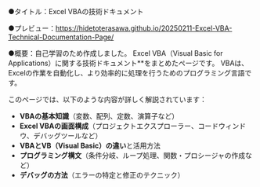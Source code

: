 ●タイトル：Excel VBAの技術ドキュメント

●プレビュー：https://hidetoterasawa.github.io/20250211-Excel-VBA-Technical-Documentation-Page/

●概要：自己学習のため作成しました。
Excel VBA（Visual Basic for Applications）に関する技術ドキュメント**をまとめたページです。
VBAは、Excelの作業を自動化し、より効率的に処理を行うためのプログラミング言語です。

このページでは、以下のような内容が詳しく解説されています：
- **VBAの基本知識**（変数、配列、定数、演算子など）
- **Excel VBAの画面構成**（プロジェクトエクスプローラー、コードウィンドウ、デバッグツールなど）
- **VBAとVB（Visual Basic）の違い**と活用方法
- **プログラミング構文**（条件分岐、ループ処理、関数・プロシージャの作成など）
- **デバッグの方法**（エラーの特定と修正のテクニック）
